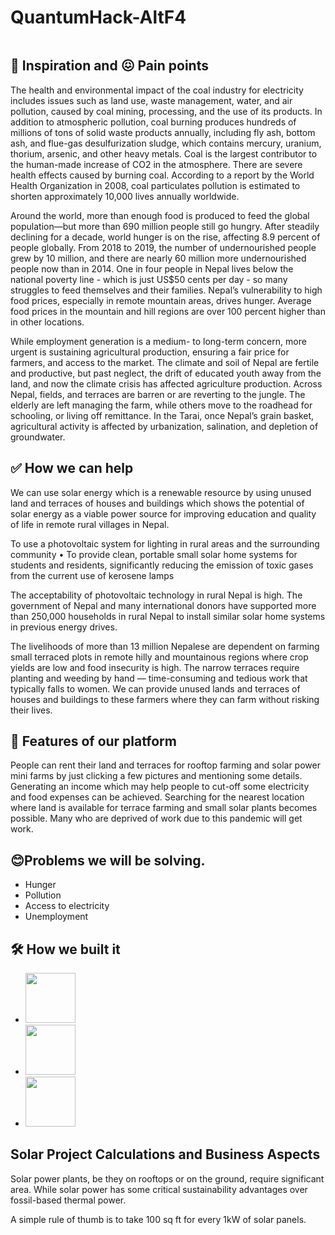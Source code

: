 # QuantumHack-AltF4

<div align="center">
<img src="" >

</div>

## 🤔 Inspiration and 😖 Pain points
The health and environmental impact of the coal industry for electricity includes issues such as land use, waste management, water, and air pollution, caused by coal mining, processing, and the use of its products. In addition to atmospheric pollution, coal burning produces hundreds of millions of tons of solid waste products annually, including fly ash, bottom ash, and flue-gas desulfurization sludge, which contains mercury, uranium, thorium, arsenic, and other heavy metals. Coal is the largest contributor to the human-made increase of CO2 in the atmosphere. There are severe health effects caused by burning coal. According to a report by the World Health Organization in 2008, coal particulates pollution is estimated to shorten approximately 10,000 lives annually worldwide.

Around the world, more than enough food is produced to feed the global population—but more than 690 million people still go hungry. After steadily declining for a decade, world hunger is on the rise, affecting 8.9 percent of people globally. From 2018 to 2019, the number of undernourished people grew by 10 million, and there are nearly 60 million more undernourished people now than in 2014. One in four people in Nepal lives below the national poverty line - which is just US$50 cents per day - so many struggles to feed themselves and their families. Nepal’s vulnerability to high food prices, especially in remote mountain areas, drives hunger. Average food prices in the mountain and hill regions are over 100 percent higher than in other locations.

While employment generation is a medium- to long-term concern, more urgent is sustaining agricultural production, ensuring a fair price for farmers, and access to the market. The climate and soil of Nepal are fertile and productive, but past neglect, the drift of educated youth away from the land, and now the climate crisis has affected agriculture production. Across Nepal, fields, and terraces are barren or are reverting to the jungle. The elderly are left managing the farm, while others move to the roadhead for schooling, or living off remittance. In the Tarai, once Nepal’s grain basket, agricultural activity is affected by urbanization, salination, and depletion of groundwater.


## ✅ How we can help 

We can use solar energy which is a renewable resource by using unused land and terraces of houses and buildings which shows the potential of solar energy as a viable power source for improving education and quality of life in remote rural villages in Nepal.

To use a photovoltaic system for lighting in rural areas and the surrounding community • To provide clean, portable small solar home systems for students and residents, significantly reducing the emission of toxic gases from the current use of kerosene lamps

The acceptability of photovoltaic technology in rural Nepal is high. The government of Nepal and many international donors have supported more than 250,000 households in rural Nepal to install similar solar home systems in previous energy drives.

The livelihoods of more than 13 million Nepalese are dependent on farming small terraced plots in remote hilly and mountainous regions where crop yields are low and food insecurity is high. The narrow terraces require planting and weeding by hand — time-consuming and tedious work that typically falls to women. We can provide unused lands and terraces of houses and buildings to these farmers where they can farm without risking their lives.


## 🌟 Features of our platform

People can rent their land and terraces for rooftop farming and solar power mini farms by just clicking a few pictures and mentioning some details.
Generating an income which may help people to cut-off some electricity and food expenses can be achieved.
Searching for the nearest location where land is available for terrace farming and small solar plants becomes possible.
Many who are deprived of work due to this pandemic will get work.


## 😊Problems we will be solving.

- Hunger
- Pollution
- Access to electricity
- Unemployment


## 🛠️ How we built it 
- <code><img height="80" src="https://www.manhattanmobile.com/wp-content/uploads/2018/08/react-native-workshop.jpg"></code>
- <code><img height="80" src="https://cdn-media-1.freecodecamp.org/images/1*FDNeKIUeUnf0XdqHmi7nsw.png"></code>
- <code><img height="80" src="https://upload.wikimedia.org/wikipedia/commons/d/db/Npm-logo.svg"></code>

## Solar Project Calculations and Business Aspects

Solar power plants, be they on rooftops or on the ground, require significant area. While solar power has some critical sustainability advantages over fossil-based thermal power.
 
A simple rule of thumb is to take 100 sq ft for every 1kW of solar panels.
